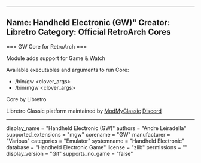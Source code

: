 -----------------------
Name: Handheld Electronic (GW)"
Creator: Libretro
Category: Official RetroArch Cores
-----------------------

=== GW Core for RetroArch ===

Module adds support for Game & Watch

Available executables and arguments to run Core:
- /bin/gw <rom> <clover_args>
- /bin/mgw <rom> <clover_args>

Core by Libretro

Libretro Classic platform maintained by [ModMyClassic](https://modmyclassic.com) [Discord](https://discordapp.com/invite/8gygsrw)

-----------------------

display_name = "Handheld Electronic (GW)"
authors = "Andre Leiradella"
supported_extensions = "mgw"
corename = "GW"
manufacturer = "Various"
categories = "Emulator"
systemname = "Handheld Electronic"
database = "Handheld Electronic Game"
license = "zlib"
permissions = ""
display_version = "Git"
supports_no_game = "false"
